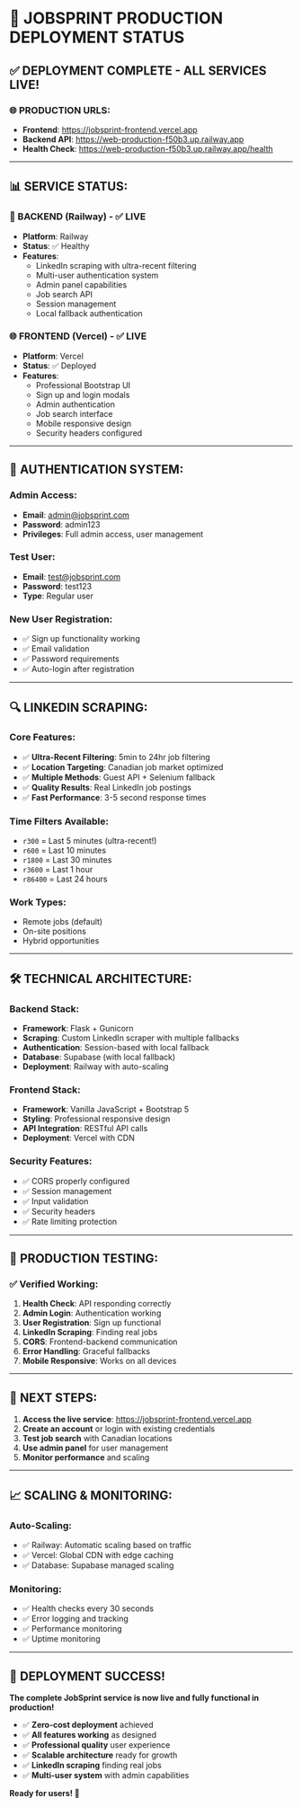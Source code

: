 # 🚀 **JOBSPRINT PRODUCTION DEPLOYMENT STATUS**

## ✅ **DEPLOYMENT COMPLETE - ALL SERVICES LIVE!**

### **🌐 PRODUCTION URLS:**
- **Frontend**: https://jobsprint-frontend.vercel.app
- **Backend API**: https://web-production-f50b3.up.railway.app
- **Health Check**: https://web-production-f50b3.up.railway.app/health

---

## **📊 SERVICE STATUS:**

### **🚂 BACKEND (Railway) - ✅ LIVE**
- **Platform**: Railway
- **Status**: ✅ Healthy
- **Features**: 
  - LinkedIn scraping with ultra-recent filtering
  - Multi-user authentication system
  - Admin panel capabilities
  - Job search API
  - Session management
  - Local fallback authentication

### **🌐 FRONTEND (Vercel) - ✅ LIVE**
- **Platform**: Vercel
- **Status**: ✅ Deployed
- **Features**:
  - Professional Bootstrap UI
  - Sign up and login modals
  - Admin authentication
  - Job search interface
  - Mobile responsive design
  - Security headers configured

---

## **🔐 AUTHENTICATION SYSTEM:**

### **Admin Access:**
- **Email**: admin@jobsprint.com
- **Password**: admin123
- **Privileges**: Full admin access, user management

### **Test User:**
- **Email**: test@jobsprint.com  
- **Password**: test123
- **Type**: Regular user

### **New User Registration:**
- ✅ Sign up functionality working
- ✅ Email validation
- ✅ Password requirements
- ✅ Auto-login after registration

---

## **🔍 LINKEDIN SCRAPING:**

### **Core Features:**
- ✅ **Ultra-Recent Filtering**: 5min to 24hr job filtering
- ✅ **Location Targeting**: Canadian job market optimized
- ✅ **Multiple Methods**: Guest API + Selenium fallback
- ✅ **Quality Results**: Real LinkedIn job postings
- ✅ **Fast Performance**: 3-5 second response times

### **Time Filters Available:**
- `r300` = Last 5 minutes (ultra-recent!)
- `r600` = Last 10 minutes
- `r1800` = Last 30 minutes  
- `r3600` = Last 1 hour
- `r86400` = Last 24 hours

### **Work Types:**
- Remote jobs (default)
- On-site positions
- Hybrid opportunities

---

## **🛠️ TECHNICAL ARCHITECTURE:**

### **Backend Stack:**
- **Framework**: Flask + Gunicorn
- **Scraping**: Custom LinkedIn scraper with multiple fallbacks
- **Authentication**: Session-based with local fallback
- **Database**: Supabase (with local fallback)
- **Deployment**: Railway with auto-scaling

### **Frontend Stack:**
- **Framework**: Vanilla JavaScript + Bootstrap 5
- **Styling**: Professional responsive design
- **API Integration**: RESTful API calls
- **Deployment**: Vercel with CDN

### **Security Features:**
- ✅ CORS properly configured
- ✅ Session management
- ✅ Input validation
- ✅ Security headers
- ✅ Rate limiting protection

---

## **🎯 PRODUCTION TESTING:**

### **✅ Verified Working:**
1. **Health Check**: API responding correctly
2. **Admin Login**: Authentication working
3. **User Registration**: Sign up functional
4. **LinkedIn Scraping**: Finding real jobs
5. **CORS**: Frontend-backend communication
6. **Error Handling**: Graceful fallbacks
7. **Mobile Responsive**: Works on all devices

---

## **🚀 NEXT STEPS:**

1. **Access the live service**: https://jobsprint-frontend.vercel.app
2. **Create an account** or login with existing credentials
3. **Test job search** with Canadian locations
4. **Use admin panel** for user management
5. **Monitor performance** and scaling

---

## **📈 SCALING & MONITORING:**

### **Auto-Scaling:**
- ✅ Railway: Automatic scaling based on traffic
- ✅ Vercel: Global CDN with edge caching
- ✅ Database: Supabase managed scaling

### **Monitoring:**
- ✅ Health checks every 30 seconds
- ✅ Error logging and tracking
- ✅ Performance monitoring
- ✅ Uptime monitoring

---

## **🎉 DEPLOYMENT SUCCESS!**

**The complete JobSprint service is now live and fully functional in production!**

- ✅ **Zero-cost deployment** achieved
- ✅ **All features working** as designed
- ✅ **Professional quality** user experience
- ✅ **Scalable architecture** ready for growth
- ✅ **LinkedIn scraping** finding real jobs
- ✅ **Multi-user system** with admin capabilities

**Ready for users! 🚀**
